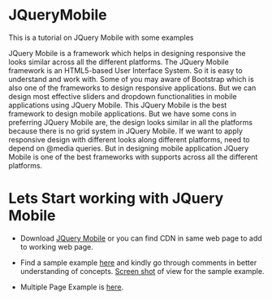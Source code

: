# JQueryMobile
This is a tutorial on JQuery Mobile with some examples

JQuery Mobile is a framework which helps in designing responsive the looks similar across all the different platforms. The JQuery Mobile framework is an HTML5-based User Interface System. So it is easy to understand and work with. Some of you may aware of Bootstrap which is also one of the frameworks to design responsive applications. But we can design most effective sliders and dropdown functionalities in mobile applications using JQuery Mobile. This JQuery Mobile is the best framework to design mobile applications. But we have some cons in preferring JQuery Mobile are, the design looks similar in all the platforms because there is no grid system in JQuery Mobile. If we want to apply responsive design with different looks along different platforms, need to depend on @media queries. But in designing mobile application JQuery Mobile is one of the best frameworks with supports across all the different platforms. 


# Lets Start working with JQuery Mobile

- Download [JQuery Mobile](http://jquerymobile.com/download/) or you can find CDN in same web page to add to working web page.

- Find a sample example [here](sampleexample.html) and kindly go through comments in better understanding of concepts.  [Screen shot](/images/sample.png) of view for the sample example.

- Multiple Page Example is [here](multiplepage.html).



